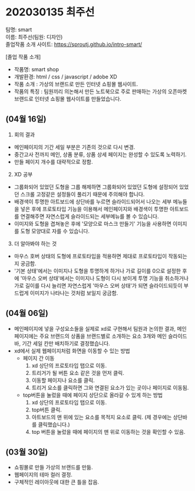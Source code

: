 # 202030135 최주선

팀명: smart  
이름: 최주선(팀원: 디자인)  
졸업작품 소개 사이트: https://sproutj.github.io/intro-smart/  

[졸업 작품 소개]
- 작품명: smart shop
- 개발환경: html / css / javascript / adobe XD
- 작품 소개 : 가상의 브랜드로 만든 인터넷 쇼핑몰 웹사이트.
- 작품의 특징 : 팀원끼리 의논해서 만든 노트북으로 주로 판매하는 가상의 오픈마켓 브랜드로 인터넷 쇼핑몰 웹사이트를 만들었습니다. 

## (04월 16일)
1. 회의 결과
  - 메인페이지의 기간 세일 부분은 기존의 것으로 다시 변경.
  - 중간고사 전까지 메인, 상품 분류, 상품 상세 페이지는 완성할 수 있도록 노력하기.
  - 만들 페이지 개수를 대략적으로 정함.

2. XD 공부
  - 그룹화되어 있었던 도형을 그룹 해제하면 그룹화되어 있었던 도형에 설정되어 있었던 스크롤 고정같은 설정들이 풀리기 때문에 주의해야 합니다.
  - 배경색이 투명한 아트보드에 상단바를 누르면 슬라이드되어서 나오는 세부 메뉴들을 넣은 후에 프로토타입 기능을 이용해서 메인페이지와 배경색이 투명한 아트보드를 연결해주면 자연스럽게 슬라이드되는 세부메뉴를 볼 수 있습니다.
  - 이미지와 도형을 겹쳐놓은 후에 '모양으로 마스크 만들기' 기능을 사용하면 이미지를 도형 모양대로 자를 수 있습니다.

3. 더 알아봐야 하는 것
  - 마우스 호버 상태의 도형에 프로토타입을 적용하면 제대로 프로토타입이 작동되는지 궁금함.
  - '기본 상태'에서는 이미지나 도형을 투명하게 하거나 가로 길이를 0으로 설정한 후에 '마우스 오버 상태'에서는 이미지나 도형이 다시 보이게 투명 기능을 취소하거나 가로 길이를 다시 늘리면 자연스럽게 '마우스 오버 상태'가 되면 슬라이드되듯이 부드럽게 이미지가 나타나는 것처럼 보일지 궁금함.

## (04월 06일)
- 메인페이지에 넣을 구성요소들을 실제로 xd로 구현해서 팀원과 논의한 결과, 메인페이지에는 주요 브랜드의 상품을 브랜드별로 소개하는 요소 3개와 메인 슬라이드바, 기간 세일 칸만 배치하기로 결정했습니다.
- xd에서 실제 웹페이지처럼 화면을 이동할 수 있는 방법
  - 페이지 간 이동
    1. xd 상단의 프로토타입 탭으로 이동.
    2. 트리거가 될 버튼 요소 같은 것을 먼저 클릭.
    3. 이동할 페이지나 요소를 클릭.
    4. 트리거 요소를 클릭하면 그와 연결된 요소가 있는 곳이나 페이지로 이동됨.
  - top버튼을 눌렀을 때에 페이지 상단으로 올라갈 수 있게 하는 방법
    1. xd 상단의 프로토타입 탭으로 이동.
    2. top버튼 클릭.
    3. 아트보드의 맨 위에 있는 요소를 목적지 요소로 클릭. (제 경우에는 상단바를 클릭했습니다.)
    4. top 버튼을 눌렀을 때에 페이지의 맨 위로 이동하는 것을 확인할 수 있음.

## (03월 30일)
- 쇼핑몰로 만들 가상의 브랜드를 만듦.
- 웹페이지의 테마 컬러 결정.
- 구체적인 레이아웃에 대한 큰 틀을 잡음.
